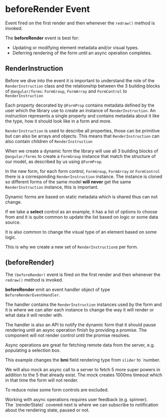# beforeRender Event
Event fired on the first render and then whenever the `redraw()`
method is invoked.

The **beforeRender** event is best for:
 - Updating or modifying element metadata and/or visual types.
 - Deferring rendering of the form until an async operation completes. 

## RenderInstruction
Before we dive into the event it is important to understand the role
of the `RenderInstruction` class and the relationship between the 3
building blocks of `@angular/forms`: `FormGroup`, `FormArray` and
`FormControl` to `RenderInstruction`

Each property decorated by `@FormProp` contains metadata defined by
the user which the library use to create an instance of `RenderInstruction`.
An instruction represents a single property and contains metadata about
it like the type, how it should look like in a form and more.

`RenderInstruction` is used to describe all properties, those can be
primitive but can also be arrays and objects. This means that
`RenderInstruction` can also contain children of `RenderInstruction`

When we create a dynamic form the library will use all 3 building blocks
of `@angular/forms` to create a `FormGroup` instance that match the
structure of our model, as described by us using `@FormProp`.

In the new form, for each form control, `FormGroup`, `FormArray` or
`FormControl` there is a corresponding `RenderInstruction` instance. The
instance is cloned so different forms of the same model **will never**
get the same `RenderInstruction` instance, this is important.

Dynamic forms are based on static metadata which is shared thus can not
change.

If we take a **select** control as an example, it has a list of options
to choose from and it is quite common to update the list based on logic
or some data source. 

It is also common to change the visual type of an element based on
some logic.

This is why we create a new set of `RenderInstruction`s per form.

## (beforeRender)
The `(beforeRender)` event is fired on the first render and then
whenever the `redraw()` method is invoked.

**beforeRender** emit an event handler object of type
`BeforeRenderEventHandler`.

The handler contains the `RenderInstruction` instances used by the form
and it is where we can alter each instance to change the way it
will render or what data it will render with.

The handler is also an API to notify the dynamic form that it should
pause rendering until an async operation finish by providing a promise.
The component will not render control until the promise resolves.

<div class="info">
  Async operations are great for fetching remote data from the server,
  e.g. populating a selection box.
</div>

This example changes the **bmi** field rendering type from `slider`
to `number.

We will also mock an async call to a server to fetch 5 more super powers
in addition to the 5 that already exist.
The mock creates 1000ms timeout which in that time the form will not
render.

To reduce noise some form controls are excluded.

<div class="info">
Working with async operations requires user feedback (e.g. spinner). <br>
The `(renderState)` covered next is where we can subscribe to
notification about the rendering state, paused or not.
</div>
